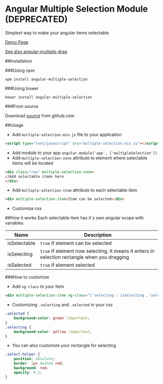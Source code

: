 # Angular Multiple Selection Module (DEPRECATED)
Simplest way to make your angular items selectable

[Demo Page](http://maxazan.github.io/angular-multiple-selection/)

[See also angular-multiple-drag](https://github.com/maxazan/angular-multiple-drag)

##Installation

###Using npm
```
npm install angular-multiple-selection
```

###Using bower
```
bower install angular-multiple-selection
```

###From source

Download [source](https://github.com/maxazan/angular-multiple-selection/archive/master.zip) from github.com

##Usage
* Add `multiple-selection.min.js` file to your application
```html
<script type="text/javascript" src="multiple-selection.min.js"></script>
```
* Add module to your app `angular.module('app', ['multipleSelection'])`
* Add `multiple-selection-zone` attribute to element where selectable items will be located
```html
<div class="row" multiple-selection-zone>
//Add selectable items here
</div>
```
* Add `multiple-selection-item` attribute to each selectable item
```html
<div multiple-selection-item>Item can be selected</div>
```
* Customize css


##How it works
Each selectable item has it`s own angular scope with variables

| Name  | Description |
| ------------- | ------------- |
| isSelectable  | `true` if element can be selected |
| isSelecting  | `true` if element now selecting. It means it enters in selection rectangle when you dragging |
| isSelected  | `true` if element selected |

###How to customize

* Add `ng-class` to your item
```html
<div multiple-selection-item ng-class="{'selecting': isSelecting ,'selected': isSelected}"></div>
```
* Customizing `.selecting` and `.selected` in your css
```css
.selected {
    background-color: green !important;
}
.selecting {
    background-color: yellow !important;
}
```
* You can also customize your rectangle for selecting
```css
.select-helper {
    position: absolute;
    border: 1px dashed red;
    background: red;
    opacity: 0.2;
}
```
